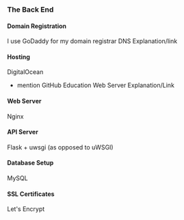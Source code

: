 ### The Back End
#### Domain Registration
I use GoDaddy for my domain registrar 
DNS Explanation/link

#### Hosting
DigitalOcean 
 - mention GitHub Education
Web Server Explanation/Link

#### Web Server
Nginx

#### API Server
Flask + uwsgi (as opposed to uWSGI)

#### Database Setup
MySQL

#### SSL Certificates
Let's Encrypt
